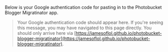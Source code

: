 Below is your Google authentication code for pasting in to the Photobucket Blogger Migratinator app.

> Your Google authentication code should appear here. If you're seeing this message, you may have navigated to this page directly. You should only arrive here via [https://jamesoflol.github.io/photobucket-blogger-migratinator](https://jamesoflol.github.io/photobucket-blogger-migratinator).

<script>
// Simple script for grabbing parameter name from the browser URL bar
function getParameterByName(name, url) {
    if (!url) url = window.location.href;
    name = name.replace(/[\[\]]/g, "\\$&");
    var regex = new RegExp("[?&]" + name + "(=([^&#]*)|&|#|$)"),
        results = regex.exec(url);
    if (!results) return null;
    if (!results[2]) return '';
    return decodeURIComponent(results[2].replace(/\+/g, " "));
}

// Get auth code parameter
var authcode = getParameterByName('code');

// Display it on screen
document.getElementsByTagName('Blockquote')[0].innerHTML = authcode;
</script>
